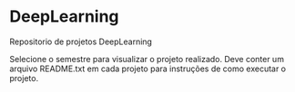 # DeepLearning
Repositorio de projetos DeepLearning

Selecione o semestre para visualizar o projeto realizado.
Deve conter um arquivo README.txt em cada projeto para instruções de como executar o projeto.